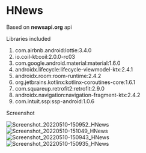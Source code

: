# HNews 
Based on **newsapi.org** api 

Libraries included
1. com.airbnb.android:lottie:3.4.0 
2. io.coil-kt:coil:2.0.0-rc03
3. com.google.android.material:material:1.6.0
4. androidx.lifecycle:lifecycle-viewmodel-ktx:2.4.1
5. androidx.room:room-runtime:2.4.2
6. org.jetbrains.kotlinx:kotlinx-coroutines-core:1.6.1
7. com.squareup.retrofit2:retrofit:2.9.0
8. androidx.navigation:navigation-fragment-ktx:2.4.2
9. com.intuit.ssp:ssp-android:1.0.6

Screenshot

![Screenshot_20220510-150952_HNews](https://user-images.githubusercontent.com/26882014/167607514-aa4787fc-2c8c-43ad-bbd5-8d5e2cb04832.jpg)
![Screenshot_20220510-151049_HNews](https://user-images.githubusercontent.com/26882014/167607656-a87295bc-1d79-47fe-b613-243d204dfa16.jpg)
![Screenshot_20220510-150943_HNews](https://user-images.githubusercontent.com/26882014/167607783-4ee3432f-0e46-4f18-bef8-781847aef566.jpg)
![Screenshot_20220510-150935_HNews](https://user-images.githubusercontent.com/26882014/167607883-48556dee-fbdf-4a20-954f-13456f6a7fd9.jpg)



